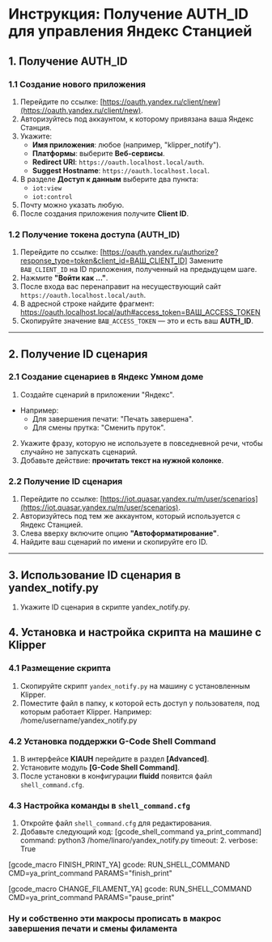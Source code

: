 # Инструкция: Получение AUTH_ID для управления Яндекс Станцией
## 1. Получение AUTH_ID
### 1.1 Создание нового приложения
1. Перейдите по ссылке: [https://oauth.yandex.ru/client/new](https://oauth.yandex.ru/client/new).
2. Авторизуйтесь под аккаунтом, к которому привязана ваша Яндекс Станция.
3. Укажите:
   - **Имя приложения**: любое (например, "klipper_notify").
   - **Платформы**: выберите **Веб-сервисы**.
   - **Redirect URI**: `https://oauth.localhost.local/auth`.
   - **Suggest Hostname**: `https://oauth.localhost.local`.
4. В разделе **Доступ к данным** выберите два пункта:
   - `iot:view`
   - `iot:control`
5. Почту можно указать любую.
6. После создания приложения получите **Client ID**.

### 1.2 Получение токена доступа (AUTH_ID)
1. Перейдите по ссылке: [https://oauth.yandex.ru/authorize?response_type=token&client_id=ВАШ_CLIENT_ID]
   Замените `ВАШ_CLIENT_ID` на ID приложения, полученный на предыдущем шаге.
2. Нажмите **"Войти как ..."**.
3. После входа вас перенаправит на несуществующий сайт `https://oauth.localhost.local/auth`.
4. В адресной строке найдите фрагмент: https://oauth.localhost.local/auth#access_token=ВАШ_ACCESS_TOKEN
5. Скопируйте значение `ВАШ_ACCESS_TOKEN` — это и есть ваш **AUTH_ID**.
---
## 2. Получение ID сценария
### 2.1 Создание сценариев в Яндекс Умном доме
1. Создайте сценарий в приложении "Яндекс".
- Например:
  - Для завершения печати: "Печать завершена".
  - Для смены прутка: "Сменить пруток".
2. Укажите фразу, которую не используете в повседневной речи, чтобы случайно не запускать сценарий.
3. Добавьте действие: **прочитать текст на нужной колонке**.

### 2.2 Получение ID сценария
1. Перейдите по ссылке: [https://iot.quasar.yandex.ru/m/user/scenarios](https://iot.quasar.yandex.ru/m/user/scenarios).
2. Авторизуйтесь под тем же аккаунтом, который используется с Яндекс Станцией.
3. Слева вверху включите опцию **"Автоформатирование"**.
4. Найдите ваш сценарий по имени и скопируйте его ID.
---
## 3. Использование ID сценария в yandex_notify.py
1. Укажите ID сценария в скрипте yandex_notify.py.

## 4. Установка и настройка скрипта на машине с Klipper
### 4.1 Размещение скрипта
1. Скопируйте скрипт `yandex_notify.py` на машину с установленным Klipper.
2. Поместите файл в папку, к которой есть доступ у пользователя, под которым работает Klipper. Например: /home/username/yandex_notify.py

### 4.2 Установка поддержки G-Code Shell Command
1. В интерфейсе **KIAUH** перейдите в раздел **[Advanced]**.
2. Установите модуль **[G-Code Shell Command]**.
3. После установки в конфигурации **fluidd** появится файл `shell_command.cfg`.

### 4.3 Настройка команды в `shell_command.cfg`
1. Откройте файл `shell_command.cfg` для редактирования.
2. Добавьте следующий код:
[gcode_shell_command ya_print_command]
command: python3 /home/linaro/yandex_notify.py
timeout: 2.
verbose: True

[gcode_macro FINISH_PRINT_YA]
gcode:
    RUN_SHELL_COMMAND CMD=ya_print_command PARAMS="finish_print"

[gcode_macro CHANGE_FILAMENT_YA]
gcode:
    RUN_SHELL_COMMAND CMD=ya_print_command PARAMS="pause_print"

### Ну и собственно эти макросы прописать в макрос завершения печати и смены филамента

